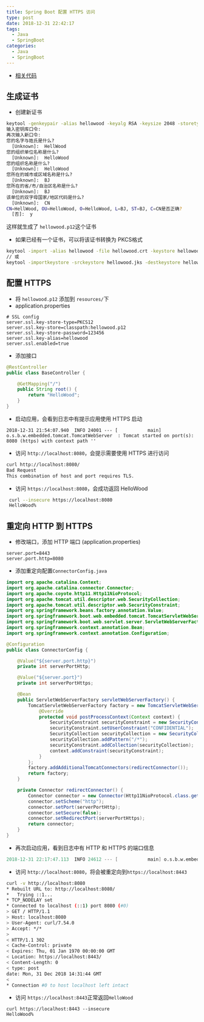 ```yaml
---
title: Spring Boot 配置 HTTPS 访问
type: post
date: 2018-12-31 22:42:17
tags:
  - Java
  - SpringBoot
categories:
  - Java
  - SpringBoot
---
```



- [相关代码](https://github.com/helloworlde/SpringBootCollection/tree/master/SpringBoot-Https)

## 生成证书

- 创建新证书

```bash
keytool -genkeypair -alias hellowood -keyalg RSA -keysize 2048 -storetype PKCS12 -keystore hellowood.p12 -validity 3650
输入密钥库口令:
再次输入新口令:
您的名字与姓氏是什么?
  [Unknown]:  HellWood
您的组织单位名称是什么?
  [Unknown]:  HelloWood
您的组织名称是什么?
  [Unknown]:  HelloWood
您所在的城市或区域名称是什么?
  [Unknown]:  BJ
您所在的省/市/自治区名称是什么?
  [Unknown]:  BJ
该单位的双字母国家/地区代码是什么?
  [Unknown]:  CN
CN=HellWood, OU=HelloWood, O=HelloWood, L=BJ, ST=BJ, C=CN是否正确?
  [否]:  y

```

这样就生成了 `hellowood.p12`这个证书

- 如果已经有一个证书，可以将该证书转换为 PKCS格式

```bash
keytool -import -alias hellowood -file hellowood.crt -keystore hellowood.p12
// 或
keytool -importkeystore -srckeystore hellowood.jks -destkeystore hellowood.p12 -deststoretype pkcs12
```

## 配置 HTTPS

- 将 `hellowood.p12` 添加到 `resources/`下
- application.properties

```properties
# SSL config
server.ssl.key-store-type=PKCS12
server.ssl.key-store=classpath:hellowood.p12
server.ssl.key-store-password=123456
server.ssl.key-alias=hellowood
server.ssl.enabled=true
```

- 添加接口

```java
@RestController
public class BaseController {

    @GetMapping("/")
    public String root() {
        return "HelloWood";
    }
}
```

- 启动应用，会看到日志中有提示应用使用 HTTPS 启动

```
2018-12-31 21:54:07.940  INFO 24001 --- [           main] o.s.b.w.embedded.tomcat.TomcatWebServer  : Tomcat started on port(s): 8080 (https) with context path ''
```

- 访问 `http://localhost:8080`，会提示需要使用 HTTPS 进行访问

```bash
curl http://localhost:8080/
Bad Request
This combination of host and port requires TLS.
```

- 访问 `https://localhost:8080`，会成功返回 HelloWood

```bash
 curl --insecure https://localhost:8080
 HelloWood%
```

## 重定向 HTTP 到 HTTPS

- 修改端口，添加 HTTP 端口 (application.properties)

```dsconfig
server.port=8443
server.port.http=8080
```

- 添加重定向配置`ConnectorConfig.java`

```java
import org.apache.catalina.Context;
import org.apache.catalina.connector.Connector;
import org.apache.coyote.http11.Http11NioProtocol;
import org.apache.tomcat.util.descriptor.web.SecurityCollection;
import org.apache.tomcat.util.descriptor.web.SecurityConstraint;
import org.springframework.beans.factory.annotation.Value;
import org.springframework.boot.web.embedded.tomcat.TomcatServletWebServerFactory;
import org.springframework.boot.web.servlet.server.ServletWebServerFactory;
import org.springframework.context.annotation.Bean;
import org.springframework.context.annotation.Configuration;

@Configuration
public class ConnectorConfig {

    @Value("${server.port.http}")
    private int serverPortHttp;

    @Value("${server.port}")
    private int serverPortHttps;

    @Bean
    public ServletWebServerFactory servletWebServerFactory() {
        TomcatServletWebServerFactory factory = new TomcatServletWebServerFactory() {
            @Override
            protected void postProcessContext(Context context) {
                SecurityConstraint securityConstraint = new SecurityConstraint();
                securityConstraint.setUserConstraint("CONFIDENTIAL");
                SecurityCollection securityCollection = new SecurityCollection();
                securityCollection.addPattern("/*");
                securityConstraint.addCollection(securityCollection);
                context.addConstraint(securityConstraint);
            }
        };
        factory.addAdditionalTomcatConnectors(redirectConnector());
        return factory;
    }

    private Connector redirectConnector() {
        Connector connector = new Connector(Http11NioProtocol.class.getName());
        connector.setScheme("http");
        connector.setPort(serverPortHttp);
        connector.setSecure(false);
        connector.setRedirectPort(serverPortHttps);
        return connector;
    }
}
```

- 再次启动应用，看到日志中有 HTTP 和 HTTPS 的端口信息

```verilog
2018-12-31 22:17:47.113  INFO 24612 --- [           main] o.s.b.w.embedded.tomcat.TomcatWebServer  : Tomcat started on port(s): 8443 (https) 8080 (http) with context path ''
```

- 访问 `http://localhost:8080`，将会被重定向到`https://localhost:8443`

```bash
curl -v http://localhost:8080
* Rebuilt URL to: http://localhost:8080/
*   Trying ::1...
* TCP_NODELAY set
* Connected to localhost (::1) port 8080 (#0)
> GET / HTTP/1.1
> Host: localhost:8080
> User-Agent: curl/7.54.0
> Accept: */*
>
< HTTP/1.1 302
< Cache-Control: private
< Expires: Thu, 01 Jan 1970 00:00:00 GMT
< Location: https://localhost:8443/
< Content-Length: 0
< type: post
date: Mon, 31 Dec 2018 14:31:44 GMT
<
* Connection #0 to host localhost left intact
```

- 访问 `https://localhost:8443`正常返回`HelloWood`

```
curl https://localhost:8443 --insecure
HelloWood%
```
